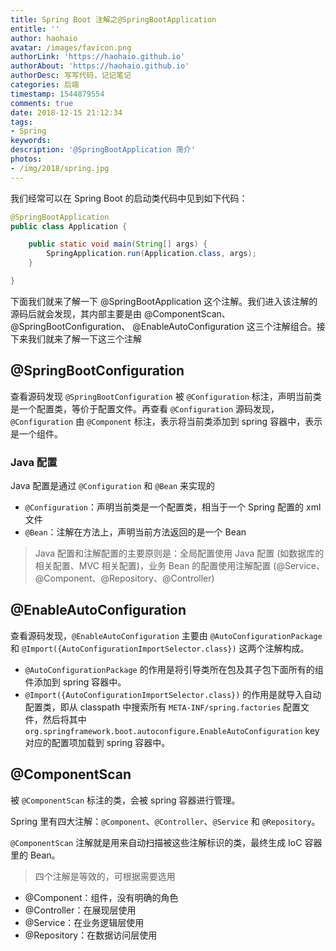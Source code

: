 ```yaml
---
title: Spring Boot 注解之@SpringBootApplication
entitle: ''
author: haohaio
avatar: /images/favicon.png
authorLink: 'https://haohaio.github.io'
authorAbout: 'https://haohaio.github.io'
authorDesc: 写写代码，记记笔记
categories: 后端
timestamp: 1544879554
comments: true
date: 2018-12-15 21:12:34
tags:
- Spring
keywords: 
description: '@SpringBootApplication 简介'
photos:
- /img/2018/spring.jpg
---
```


我们经常可以在 Spring Boot 的启动类代码中见到如下代码：

```java
@SpringBootApplication
public class Application {

    public static void main(String[] args) {
        SpringApplication.run(Application.class, args);
    }

}
```

下面我们就来了解一下 @SpringBootApplication 这个注解。我们进入该注解的源码后就会发现，其内部主要是由 @ComponentScan、 @SpringBootConfiguration、 @EnableAutoConfiguration 这三个注解组合。接下来我们就来了解一下这三个注解

## @SpringBootConfiguration

查看源码发现 `@SpringBootConfiguration` 被 `@Configuration` 标注，声明当前类是一个配置类，等价于配置文件。再查看 `@Configuration` 源码发现，`@Configuration` 由 `@Component` 标注，表示将当前类添加到 spring 容器中，表示是一个组件。

### Java 配置

Java 配置是通过 `@Configuration` 和 `@Bean` 来实现的

- `@Configuration`：声明当前类是一个配置类，相当于一个 Spring 配置的 xml 文件
- `@Bean`：注解在方法上，声明当前方法返回的是一个 Bean

> Java 配置和注解配置的主要原则是：全局配置使用 Java 配置 (如数据库的相关配置、MVC 相关配置)，业务 Bean 的配置使用注解配置 (@Service、@Component、@Repository、@Controller)

## @EnableAutoConfiguration

查看源码发现，`@EnableAutoConfiguration` 主要由 `@AutoConfigurationPackage` 和 `@Import({AutoConfigurationImportSelector.class})` 这两个注解构成。

- `@AutoConfigurationPackage` 的作用是将引导类所在包及其子包下面所有的组件添加到 spring 容器中。
- `@Import({AutoConfigurationImportSelector.class})` 的作用是就导入自动配置类，即从 classpath 中搜索所有 `META-INF/spring.factories` 配置文件，然后将其中 `org.springframework.boot.autoconfigure.EnableAutoConfiguration` key 对应的配置项加载到 spring 容器中。

## @ComponentScan

被 `@ComponentScan` 标注的类，会被 spring 容器进行管理。

Spring 里有四大注解：`@Component`、`@Controller`、`@Service` 和 `@Repository`。

`@ComponentScan` 注解就是用来自动扫描被这些注解标识的类，最终生成 IoC 容器里的 Bean。

> 四个注解是等效的，可根据需要选用

- @Component：组件，没有明确的角色
- @Controller：在展现层使用
- @Service：在业务逻辑层使用
- @Repository：在数据访问层使用
